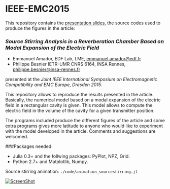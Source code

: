 # IEEE-EMC2015
This repository contains the [presentation slides](./Presentation_IEEE_EMC15.pdf "Slides"), the source codes used to produce the figures in the article:
### *Source Stirring Analysis in a Reverberation Chamber Based on Modal Expansion of the Electric Field*
- Emmanuel Amador, EDF Lab, LME, emmanuel.amador@edf.fr
- Philippe Besnier IETR-UMR CNRS 6164, INSA Rennes, philippe.besnier@insa-rennes.fr

presented at the *Joint IEEE International Symposium on Electromagnetic Compatibility and EMC Europe, Dresden 2015.*

This repository allows to reproduce the results presented in the article.
Basically, the numerical model based on a modal expansion of the electric field in a rectangular cavity is given. This model allows to compute the electric field in the volume of the cavity for a given transmitter position.

The programs included produce the different figures of the article and some extra programs gives more latitude to anyone who would like to experiment with the model developed in the article.
Comments and suggestions are welcomed.

###Packages needed:
- Julia 0.3+ and the follwing packages: PyPlot, NPZ, Grid.
- Python 2.7+ and Matplotlib, Numpy.



Source stirring animation: `./code/animation_sourcestirring.jl`

[![ScreenShot](http://img.youtube.com/vi/84I4xAoDW-8/0.jpg)](http://youtu.be/84I4xAoDW-8)


